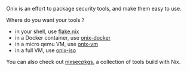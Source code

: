 Onix is an effort to package security tools, and make them easy to use.

Where do you want your tools ?

- in your shell, use [flake.nix](https://github.com/onix-sec/flake.nix)
- in a Docker container, use [onix-docker](https://github.com/onix-sec/onix-docker)
- in a micro qemu VM, use [onix-vm](https://github.com/onix-sec/onix-vm)
- in a full VM, use [onix-iso](https://github.com/onix-sec/onix-iso)

You can also check out [nixsecpkgs](https://github.com/onix-sec/nixsecpkgs), a collection of tools build with Nix.
